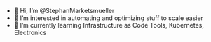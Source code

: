 - 👋 Hi, I’m @StephanMarketsmueller
- 👀 I’m interested in automating and optimizing stuff to scale easier
- 🌱 I’m currently learning Infrastructure as Code Tools, Kubernetes, Electronics

<!---
StephanMarketsmueller/StephanMarketsmueller is a ✨ special ✨ repository because its `README.md` (this file) appears on your GitHub profile.
You can click the Preview link to take a look at your changes.
--->
